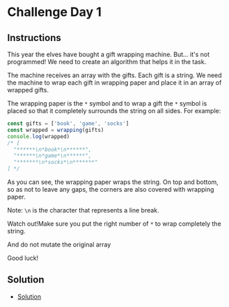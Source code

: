 # Challenge Day 1

## Instructions

This year the elves have bought a gift wrapping machine. But... it's not programmed! We need to create an algorithm that helps it in the task.

The machine receives an array with the gifts. Each gift is a string. We need the machine to wrap each gift in wrapping paper and place it in an array of wrapped gifts.

The wrapping paper is the `*` symbol and to wrap a gift the `*` symbol is placed so that it completely surrounds the string on all sides. For example:

```js
const gifts = ['book', 'game', 'socks']
const wrapped = wrapping(gifts)
console.log(wrapped)
/* [
  "******\n*book*\n******",
  "******\n*game*\n******",
  "*******\n*socks*\n*******"
] */
```

As you can see, the wrapping paper wraps the string. On top and bottom, so as not to leave any gaps, the corners are also covered with wrapping paper.

Note: `\n` is the character that represents a line break.

Watch out!Make sure you put the right number of `*` to wrap completely the string.

And do not mutate the original array

Good luck!

## Solution

- [Solution](./day1.js)
